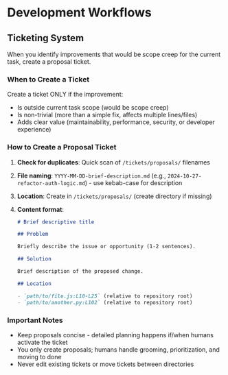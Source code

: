 # Development Workflows

## Ticketing System

When you identify improvements that would be scope creep for the current task, create a proposal ticket.

### When to Create a Ticket

Create a ticket ONLY if the improvement:

- Is outside current task scope (would be scope creep)
- Is non-trivial (more than a simple fix, affects multiple lines/files)
- Adds clear value (maintainability, performance, security, or developer experience)

### How to Create a Proposal Ticket

1. **Check for duplicates**: Quick scan of `/tickets/proposals/` filenames
2. **File naming**: `YYYY-MM-DD-brief-description.md` (e.g., `2024-10-27-refactor-auth-logic.md`) - use kebab-case for description
3. **Location**: Create in `/tickets/proposals/` (create directory if missing)
4. **Content format**:

   ```markdown
   # Brief descriptive title

   ## Problem

   Briefly describe the issue or opportunity (1-2 sentences).

   ## Solution

   Brief description of the proposed change.

   ## Location

   - `path/to/file.js:L10-L25` (relative to repository root)
   - `path/to/another.py:L102` (relative to repository root)
   ```

### Important Notes

- Keep proposals concise - detailed planning happens if/when humans activate the ticket
- You only create proposals; humans handle grooming, prioritization, and moving to done
- Never edit existing tickets or move tickets between directories